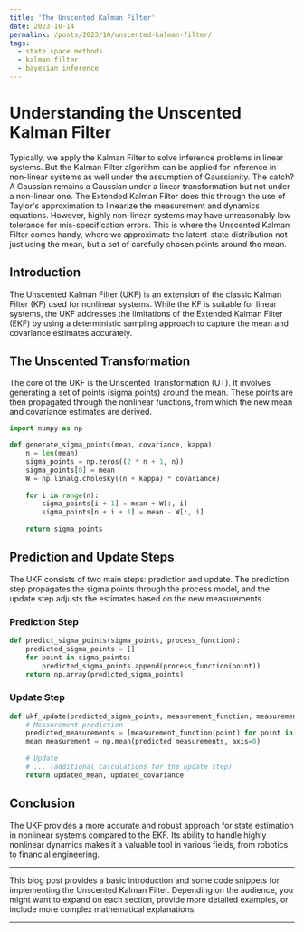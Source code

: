 ```yaml
---
title: 'The Unscented Kalman Filter'
date: 2023-10-14
permalink: /posts/2023/10/unscented-kalman-filter/
tags:
  - state space methods
  - kalman filter
  - bayesian inference
---
```


# Understanding the Unscented Kalman Filter

Typically, we apply the Kalman Filter to solve inference problems in linear systems. But the Kalman Filter algorithm can be applied for inference in non-linear systems as well under the assumption of Gaussianity. The catch? A Gaussian remains a Gaussian under a linear transformation but not under a non-linear one. The Extended Kalman Filter does this through the use of Taylor's approximation to linearize the measurement and dynamics equations. However, highly non-linear systems may have unreasonably low tolerance for mis-specification errors. This is where the Unscented Kalman Filter comes handy, where we approximate the latent-state distribution not just using the mean, but a set of carefully chosen points around the mean. 

## Introduction

The Unscented Kalman Filter (UKF) is an extension of the classic Kalman Filter (KF) used for nonlinear systems. While the KF is suitable for linear systems, the UKF addresses the limitations of the Extended Kalman Filter (EKF) by using a deterministic sampling approach to capture the mean and covariance estimates accurately.

## The Unscented Transformation

The core of the UKF is the Unscented Transformation (UT). It involves generating a set of points (sigma points) around the mean. These points are then propagated through the nonlinear functions, from which the new mean and covariance estimates are derived.

```python
import numpy as np

def generate_sigma_points(mean, covariance, kappa):
    n = len(mean)
    sigma_points = np.zeros((2 * n + 1, n))
    sigma_points[0] = mean
    W = np.linalg.cholesky((n + kappa) * covariance)
    
    for i in range(n):
        sigma_points[i + 1] = mean + W[:, i]
        sigma_points[n + i + 1] = mean - W[:, i]
    
    return sigma_points
```

## Prediction and Update Steps

The UKF consists of two main steps: prediction and update. The prediction step propagates the sigma points through the process model, and the update step adjusts the estimates based on the new measurements.

### Prediction Step

```python
def predict_sigma_points(sigma_points, process_function):
    predicted_sigma_points = []
    for point in sigma_points:
        predicted_sigma_points.append(process_function(point))
    return np.array(predicted_sigma_points)
```

### Update Step

```python
def ukf_update(predicted_sigma_points, measurement_function, measurement, R):
    # Measurement prediction
    predicted_measurements = [measurement_function(point) for point in predicted_sigma_points]
    mean_measurement = np.mean(predicted_measurements, axis=0)
    
    # Update
    # ... (additional calculations for the update step)
    return updated_mean, updated_covariance
```

## Conclusion

The UKF provides a more accurate and robust approach for state estimation in nonlinear systems compared to the EKF. Its ability to handle highly nonlinear dynamics makes it a valuable tool in various fields, from robotics to financial engineering.

---

This blog post provides a basic introduction and some code snippets for implementing the Unscented Kalman Filter. Depending on the audience, you might want to expand on each section, provide more detailed examples, or include more complex mathematical explanations.

------